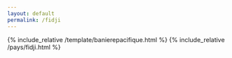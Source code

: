 ```yaml
---
layout: default
permalink: /fidji
---
```


{% include_relative /template/banierepacifique.html %}
{% include_relative /pays/fidji.html %}
